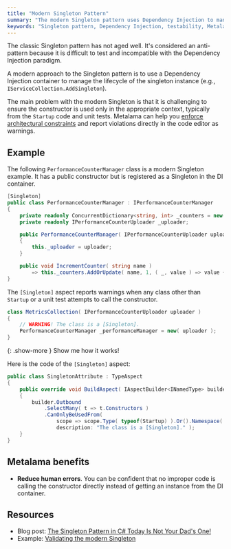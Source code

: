 ```yaml
---
title: "Modern Singleton Pattern"
summary: "The modern Singleton pattern uses Dependency Injection to manage instances, improving testability. Use Metalama to enforce architectural constraints."
keywords: "Singleton pattern, Dependency Injection, testability, Metalama, architectural constraints, IServiceCollection.AddSingleton, modern Singleton"
---
```


The classic Singleton pattern has not aged well. It's considered an anti-pattern because it is difficult to test and incompatible with the Dependency Injection paradigm.

A modern approach to the Singleton pattern is to use a Dependency Injection container to manage the lifecycle of the singleton instance (e.g., `IServiceCollection.AddSingleton`).

The main problem with the modern Singleton is that it is challenging to ensure the constructor is used only in the appropriate context, typically from the `Startup` code and unit tests. Metalama can help you [enforce architectural constraints](https://doc.metalama.net/conceptual/architecture) and report violations directly in the code editor as warnings.

## Example

The following `PerformanceCounterManager` class is a modern Singleton example. It has a public constructor but is registered as a Singleton in the DI container.

```cs
[Singleton]
public class PerformanceCounterManager : IPerformanceCounterManager
{
    private readonly ConcurrentDictionary<string, int> _counters = new();
    private readonly IPerformanceCounterUploader _uploader;

    public PerformanceCounterManager( IPerformanceCounterUploader uploader )
    {
        this._uploader = uploader;
    }

    public void IncrementCounter( string name )
        => this._counters.AddOrUpdate( name, 1, ( _, value ) => value + 1 );
}
```

The `[Singleton]` aspect reports warnings when any class other than `Startup` or a unit test attempts to call the constructor.

```cs
class MetricsCollection( IPerformanceCounterUploader uploader )
{
    // WARNING! The class is a [Singleton].
    PerformanceCounterManager _performanceManager = new( uploader );
}
```

{: .show-more }
Show me how it works!

Here is the code of the `[Singleton]` aspect:

```cs
public class SingletonAttribute : TypeAspect
{
    public override void BuildAspect( IAspectBuilder<INamedType> builder )
    {
        builder.Outbound
            .SelectMany( t => t.Constructors )
            .CanOnlyBeUsedFrom(
                scope => scope.Type( typeof(Startup) ).Or().Namespace( "**.Tests.**" ),
                description: "The class is a [Singleton]." );
    }
}
```

## Metalama benefits

* **Reduce human errors**. You can be confident that no improper code is calling the constructor directly instead of getting an instance from the DI container.

## Resources

* Blog post: [The Singleton Pattern in C# Today Is Not Your Dad's One!](https://metalama.net/blog/singleton)
* Example: [Validating the modern Singleton](https://doc.metalama.net/examples/singleton/singleton-2)
